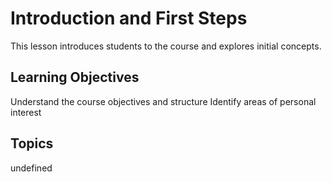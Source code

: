 # Introduction and First Steps

This lesson introduces students to the course and explores initial concepts.

## Learning Objectives
Understand the course objectives and structure
Identify areas of personal interest

## Topics
undefined